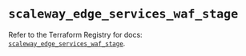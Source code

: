 # `scaleway_edge_services_waf_stage`

Refer to the Terraform Registry for docs: [`scaleway_edge_services_waf_stage`](https://registry.terraform.io/providers/scaleway/scaleway/2.57.0/docs/resources/edge_services_waf_stage).
